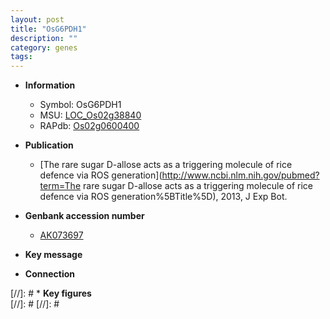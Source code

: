 ```yaml
---
layout: post
title: "OsG6PDH1"
description: ""
category: genes
tags: 
---
```


* **Information**  
    + Symbol: OsG6PDH1  
    + MSU: [LOC_Os02g38840](http://rice.plantbiology.msu.edu/cgi-bin/ORF_infopage.cgi?orf=LOC_Os02g38840)  
    + RAPdb: [Os02g0600400](http://rapdb.dna.affrc.go.jp/viewer/gbrowse_details/irgsp1?name=Os02g0600400)  

* **Publication**  
    + [The rare sugar D-allose acts as a triggering molecule of rice defence via ROS generation](http://www.ncbi.nlm.nih.gov/pubmed?term=The rare sugar D-allose acts as a triggering molecule of rice defence via ROS generation%5BTitle%5D), 2013, J Exp Bot.

* **Genbank accession number**  
    + [AK073697](http://www.ncbi.nlm.nih.gov/nuccore/AK073697)

* **Key message**  

* **Connection**  

[//]: # * **Key figures**  
[//]: # 
[//]: # 
